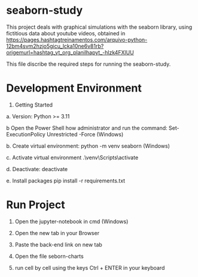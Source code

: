 # seaborn-study

This project deals with graphical simulations with the seaborn library, 
using fictitious data about youtube videos, obtained in https://pages.hashtagtreinamentos.com/arquivo-python-12bm4svm2hzjo5gicu_lcka10ne6v81rb?origemurl=hashtag_yt_org_planilhapyt_-hlzk4FXlUU

This file discribe the required steps for running the seaborn-study.

# Development Environment

1. Getting Started

a. Version: Python >= 3.11

b Open the Power Shell how administrator and run the command: Set-ExecutionPolicy Unrestricted -Force (Windows)

b. Create virtual environment: python -m venv seaborn (Windows)

c. Activate virtual environment .\venv\Scripts\activate

d. Deactivate: deactivate

e. Install packages pip install -r requirements.txt

# Run Project

1. Open the jupyter-notebook in cmd (Windows)

2. Open the new tab in your Browser

3. Paste the back-end link on new tab

4. Open the file seborn-charts

5. run cell by cell using the keys Ctrl + ENTER in your keyboard
